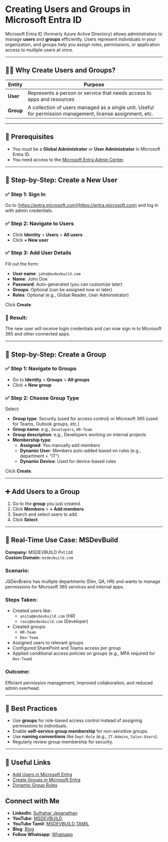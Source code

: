 # Creating Users and Groups in Microsoft Entra ID

Microsoft Entra ID (formerly Azure Active Directory) allows administrators to manage **users** and **groups** efficiently. Users represent individuals in your organization, and groups help you assign roles, permissions, or application access to multiple users at once.

---

## 🧑‍💼 Why Create Users and Groups?

| Entity  | Purpose |
|--------|---------|
| **User**  | Represents a person or service that needs access to apps and resources |
| **Group** | A collection of users managed as a single unit. Useful for permission management, license assignment, etc. |

---

## 🔐 Prerequisites

- You must be a **Global Administrator** or **User Administrator** in Microsoft Entra ID.
- You need access to the [Microsoft Entra Admin Center](https://entra.microsoft.com).

---

## 👤 Step-by-Step: Create a New User

### ✅ Step 1: Sign In
Go to [https://entra.microsoft.com](https://entra.microsoft.com) and log in with admin credentials.

### ✅ Step 2: Navigate to Users
- Click **Identity** > **Users** > **All users**
- Click **+ New user**

### ✅ Step 3: Add User Details

Fill out the form:
- **User name**: `john@msdevbuild.com`
- **Name**: John Doe
- **Password**: Auto-generated (you can customize later)
- **Groups**: Optional (can be assigned now or later)
- **Roles**: Optional (e.g., Global Reader, User Administrator)

Click **Create**.

### 🧪 Result:
The new user will receive login credentials and can now sign in to Microsoft 365 and other connected apps.

---

## 👥 Step-by-Step: Create a Group

### ✅ Step 1: Navigate to Groups
- Go to **Identity** > **Groups** > **All groups**
- Click **+ New group**

### ✅ Step 2: Choose Group Type
Select:
- **Group type**: Security (used for access control) or Microsoft 365 (used for Teams, Outlook groups, etc.)
- **Group name**: e.g., `Developers`, `HR-Team`
- **Group description**: e.g., Developers working on internal projects
- **Membership type**:
  - **Assigned**: You manually add members
  - **Dynamic User**: Members auto-added based on rules (e.g., department = "IT")
  - **Dynamic Device**: Used for device-based rules

Click **Create**.

---

## ➕ Add Users to a Group

1. Go to the **group** you just created.
2. Click **Members** > **+ Add members**
3. Search and select users to add.
4. Click **Select**.

---

## 🧪 Real-Time Use Case: MSDevBuild

**Company:** MSDEVBUILD Pvt Ltd  
**Custom Domain:** `msdevbuild.com`

### Scenario:
JSDevBrains has multiple departments (Dev, QA, HR) and wants to manage permissions for Microsoft 365 services and internal apps.

### Steps Taken:
- Created users like:
  - `anita@msdevbuild.com` (HR)
  - `ravi@msdevbuild.com` (Developer)
- Created groups:
  - `HR-Team`
  - `Dev-Team`
- Assigned users to relevant groups
- Configured SharePoint and Teams access per group
- Applied conditional access policies on groups (e.g., MFA required for `Dev-Team`)

### Outcome:
Efficient permission management, improved collaboration, and reduced admin overhead.

---

## 🧠 Best Practices

- Use **groups** for role-based access control instead of assigning permissions to individuals.
- Enable **self-service group membership** for non-sensitive groups.
- Use **naming conventions** like `Dept-Role` (e.g., `IT-Admins`, `Sales-Users`).
- Regularly review group membership for security.

---

## 🔗 Useful Links

- [Add Users in Microsoft Entra](https://learn.microsoft.com/en-us/entra/identity/users-groups-roles/users-add)
- [Create Groups in Microsoft Entra](https://learn.microsoft.com/en-us/entra/identity/users-groups-roles/groups-create-portal)
- [Dynamic Group Rules](https://learn.microsoft.com/en-us/entra/identity/users/groups-dynamic-membership)

 ## Connect with Me
- **LinkedIn**: [Suthahar Jeganathan](https://www.linkedin.com/in/jssuthahar/)
- **YouTube**: [MSDEVBUILD](https://www.youtube.com/@MSDEVBUILD)
- **YouTube Tamil**: [MSDEVBUILD TAMIL](https://www.youtube.com/@MSDEVBUILDTamil)
- **Blog**: [Blog](https://www.msdevbuild.com/)
- **Follow Whatsapp**: [Whatsapp](https://www.whatsapp.com/channel/0029Va5j2rHEFeXcTlUhQB0J)
